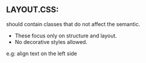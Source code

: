 ## LAYOUT.CSS:
should contain classes that do not affect the semantic.

- These focus only on structure and layout.
- No decorative styles allowed.

e.g: align text on the left side


